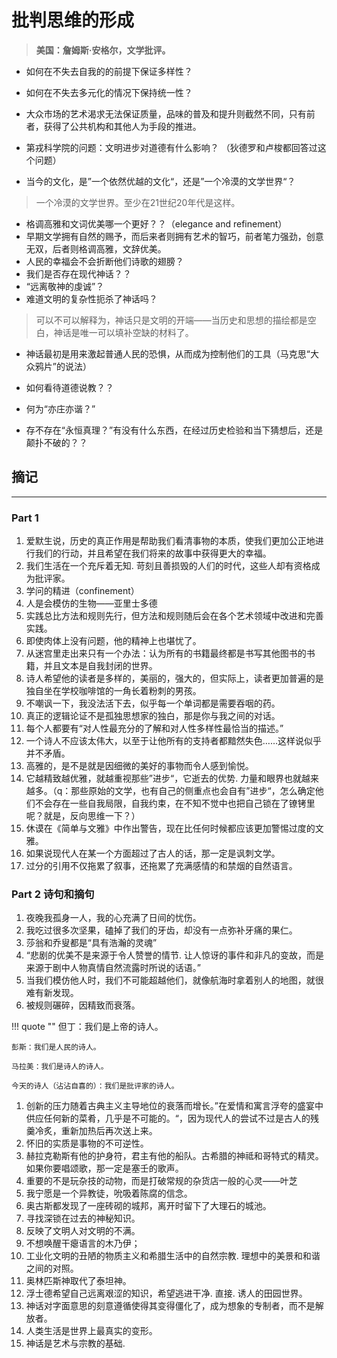 # 批判思维的形成


> **美国：詹姆斯·安格尔，文学批评。**


- 如何在不失去自我的的前提下保证多样性？
- 如何在不失去多元化的情况下保持统一性？
- 大众市场的艺术渴求无法保证质量，品味的普及和提升则截然不同，只有前者，获得了公共机构和其他人为手段的推进。
- 第戎科学院的问题：文明进步对道德有什么影响？
（狄德罗和卢梭都回答过这个问题）



- 当今的文化，是”一个依然优越的文化“，还是”一个冷漠的文学世界“？
> 一个冷漠的文学世界。至少在21世纪20年代是这样。
- 格调高雅和文词优美哪一个更好？？（elegance and refinement）
- 早期文学拥有自然的赐予，而后来者则拥有艺术的智巧，前者笔力强劲，创意无双，后者则格调高雅，文辞优美。
- 人民的幸福会不会折断他们诗歌的翅膀？
- 我们是否存在现代神话？？
- “远离敬神的虔诚”？
- 难道文明的复杂性扼杀了神话吗？
> 可以不可以解释为，神话只是文明的开端——当历史和思想的描绘都是空白，神话是唯一可以填补空缺的材料了。
- 神话最初是用来激起普通人民的恐惧，从而成为控制他们的工具（马克思“大众鸦片”的说法）
- 如何看待道德说教？？

- 何为“亦庄亦谐？”

- 存不存在“永恒真理？”有没有什么东西，在经过历史检验和当下猜想后，还是颠扑不破的？？


## 摘记
----


### Part 1

1. 爱默生说，历史的真正作用是帮助我们看清事物的本质，使我们更加公正地进行我们的行动，并且希望在我们将来的故事中获得更大的幸福。
2. 我们生活在一个充斥着无知. 苛刻且善损毁的人们的时代，这些人却有资格成为批评家。
3. 学问的精进（confinement）
4. 人是会模仿的生物——亚里士多德
5. 实践总比方法和规则先行，但方法和规则随后会在各个艺术领域中改进和完善实践。
6. 即使肉体上没有问题，他的精神上也堪忧了。
7. 从迷宫里走出来只有一个办法：认为所有的书籍最终都是书写其他图书的书籍，并且文本是自我封闭的世界。
8. 诗人希望他的读者是多样的，美丽的，强大的，但实际上，读者更加普遍的是独自坐在学校咖啡馆的一角长着粉刺的男孩。
9. 不嘲讽一下，我没法活下去，似乎每一个单词都是需要吞咽的药。
10. 真正的逻辑论证不是孤独思想家的独白，那是你与我之间的对话。
11. 每个人都要有“对人性最充分的了解和对人性多样性最恰当的描述。”
12. 一个诗人不应该太伟大，以至于让他所有的支持者都黯然失色……这样说似乎并不矛盾。
13. 高雅的，是不是就是因细微的美好的事物而令人感到愉悦。
14. 它越精致越优雅，就越重视那些”进步“，它逝去的优势. 力量和眼界也就越来越多。（q：那些原始的文学，也有自己的侧重点也会自有”进步“，怎么确定他们不会存在一些自我局限，自我约束，在不知不觉中也把自己锁在了镣铐里呢？就是，反向思维一下？）
15. 休谟在《简单与文雅》中作出警告，现在比任何时候都应该更加警惕过度的文雅。
16. 如果说现代人在某一个方面超过了古人的话，那一定是讽刺文学。
17. 过分的引用不仅拖累了叙事，还拖累了充满感情的和禁烟的自然语言。


### Part 2 诗句和摘句
1. 夜晚我孤身一人，我的心充满了日间的忧伤。
2. 我吃过很多次坚果，磕掉了我们的牙齿，却没有一点弥补牙痛的果仁。
3. 莎翁和乔叟都是“具有浩瀚的灵魂”
4. “悲剧的优美不是来源于令人赞誉的情节. 让人惊讶的事件和非凡的变故，而是来源于剧中人物真情自然流露时所说的话语。”
5. 当我们模仿他人时，我们不可能超越他们，就像航海时拿着别人的地图，就很难有新发现。
6. 被规则碾碎，因精致而衰落。


!!! quote ""
    但丁：我们是上帝的诗人。

    彭斯：我们是人民的诗人。

    马拉美：我们是诗人的诗人。

    今天的诗人（沾沾自喜的）：我们是批评家的诗人。

1. 创新的压力随着古典主义主导地位的衰落而增长。”在爱情和寓言浮夸的盛宴中供应任何新的菜肴，几乎是不可能的。“，因为现代人的尝试不过是古人的残羹冷炙，重新加热后再次送上来。
2. 怀旧的实质是事物的不可逆性。
3.  赫拉克勒斯有他的护身符，君主有他的船队。古希腊的神祗和哥特式的精灵。如果你要唱颂歌，那一定是塞壬的歌声。
4.  重要的不是玩杂技的动物，而是打破常规的杂货店一般的心灵——叶芝
5.  我宁愿是一个异教徒，吮吸着陈腐的信念。
6.  奥古斯都发现了一座砖砌的城邦，离开时留下了大理石的城池。
7.  寻找深锁在过去的神秘知识。
8.  反映了文明人对文明的不满。
9.  不想唤醒干瘪语言的木乃伊；
10. 工业化文明的丑陋的物质主义和希腊生活中的自然宗教. 理想中的美景和和谐之间的对照。
11. 奥林匹斯神取代了泰坦神。
12. 浮士德希望自己远离艰涩的知识，希望逃进干净. 直接. 诱人的田园世界。
13. 神话对字面意思的刻意遵循使得其变得僵化了，成为想象的专制者，而不是解放者。
14. 人类生活是世界上最真实的变形。
15. 神话是艺术与宗教的基础.
